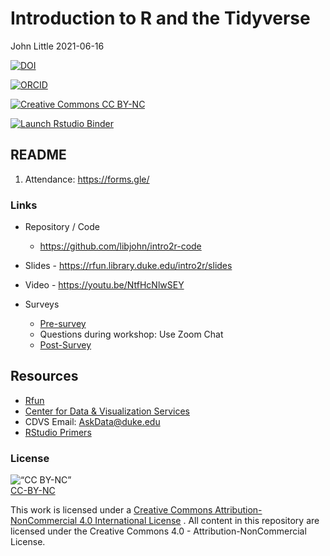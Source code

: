 Introduction to R and the Tidyverse
================
John Little
2021-06-16

<!-- Edit the README.Rmd.  Readme.md is auto generated -->
<!-- badges: start -->

[![DOI](https://zenodo.org/badge/220037220.svg)](https://zenodo.org/badge/latestdoi/220037220)

[![ORCID](https://img.shields.io/badge/ORCID-0000--0002--3600--0972-A6CE39?logo=ORCID&logoColor=A6CE39 "ORCID")](https://orcid.org/0000-0002-3600-0972)

[![Creative Commons CC
BY-NC](https://img.shields.io/badge/Creative%20Commons-BY--NC-EF9421?logo=creative%20commons&logoColor=EF9421 "CC BY-NC")](https://creativecommons.org/licenses/by-nc-nd/4.0/)

[![Launch Rstudio
Binder](http://mybinder.org/badge_logo.svg)](https://mybinder.org/v2/gh/libjohn/intro2r-code/master?urlpath=rstudio)
<!-- badges: end -->

## README

1.  Attendance: <https://forms.gle/>

### Links

-   Repository / Code

    -   <https://github.com/libjohn/intro2r-code>

-   Slides - <https://rfun.library.duke.edu/intro2r/slides>

-   Video - <https://youtu.be/NtfHcNlwSEY>

-   Surveys

    -   [Pre-survey](https://forms.gle/BpqwQLwArSddVerz5)
    -   Questions during workshop: Use Zoom Chat
    -   [Post-Survey](https://forms.gle/xKTVmtijMJYVAFxB9)

## Resources

-   [Rfun](https://rfun.library.duke.edu/)
-   [Center for Data & Visualization
    Services](https://library.duke.edu/data/)
-   CDVS Email: <AskData@duke.edu>
-   [RStudio Primers](https://rstudio.cloud/learn/primers/)

### License

![“CC BY-NC”](images/by-nc88x31.png)<br>
[CC-BY-NC](https://creativecommons.org/licenses/by-nc/4.0/)

This work is licensed under a [Creative Commons
Attribution-NonCommercial 4.0 International
License](http://creativecommons.org/licenses/by-nc/4.0/) </a>. All
content in this repository are licensed under the Creative Commons 4.0 -
Attribution-NonCommercial License.
